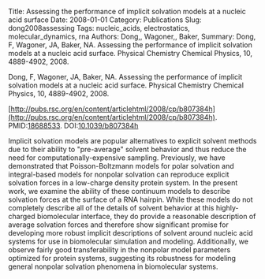 Title: Assessing the performance of implicit solvation models at a nucleic acid surface
Date: 2008-01-01
Category: Publications
Slug: dong2008assessing
Tags: nucleic_acids, electrostatics, molecular_dynamics, rna
Authors: Dong,, Wagoner,, Baker,
Summary: Dong, F, Wagoner, JA, Baker, NA. Assessing the performance of implicit solvation models at a nucleic acid surface. Physical Chemistry Chemical Physics, 10, 4889-4902, 2008. 

Dong, F, Wagoner, JA, Baker, NA. Assessing the performance of implicit solvation models at a nucleic acid surface. Physical Chemistry Chemical Physics, 10, 4889-4902, 2008. 

[http://pubs.rsc.org/en/content/articlehtml/2008/cp/b807384h](http://pubs.rsc.org/en/content/articlehtml/2008/cp/b807384h). PMID:[18688533](http://www.ncbi.nlm.nih.gov/pubmed/18688533). DOI:[10.1039/b807384h](http://dx.doi.org/10.1039/b807384h)

Implicit solvation models are popular alternatives to explicit solvent methods due to their ability to "pre-average" solvent behavior and thus reduce the need for computationally-expensive sampling. Previously, we have demonstrated that Poisson-Boltzmann models for polar solvation and integral-based models for nonpolar solvation can reproduce explicit solvation forces in a low-charge density protein system. In the present work, we examine the ability of these continuum models to describe solvation forces at the surface of a RNA hairpin. While these models do not completely describe all of the details of solvent behavior at this highly-charged biomolecular interface, they do provide a reasonable description of average solvation forces and therefore show significant promise for developing more robust implicit descriptions of solvent around nucleic acid systems for use in biomolecular simulation and modeling. Additionally, we observe fairly good transferability in the nonpolar model parameters optimized for protein systems, suggesting its robustness for modeling general nonpolar solvation phenomena in biomolecular systems.

